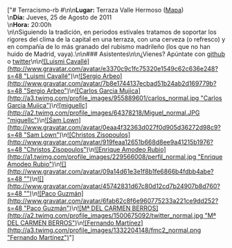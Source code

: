 ["# Terracismo-rb #\n\n**Lugar:** Terraza Valle Hermoso ([Mapa](http://maps.google.es/maps?q=Jardines+de+Per%C3%B3n&ie=UTF8&ll=40.452989,-3.695934&spn=0.01365,0.012381&fb=1&gl=es&cid=0,0,1081779755368921360&t=h&z=16&iwloc=A))<br/>\n**Día:** Jueves, 25 de Agosto de 2011<br/>\n**Hora:** 20:00h<br/>\n\nSiguiendo la tradición, en periodos estivales tratamos de soportar los rigores del clima de la capital en una terraza, con una cerveza (o refresco) y en compañía de lo más granado del rubismo madrileño (los que no han huido de Madrid, vaya).\n\n### Asistentes\n\n¿Vienes? Apúntate con [github](https://madridrb-addme.heroku.com/github) o [twitter](https://madridrb-addme.heroku.com/twitter)\n\n[![Luismi Cavallé](http://www.gravatar.com/avatar/e3370c9c1fc75320e1549c62c636e248?s=48 \"Luismi Cavallé\")](http://github.com/cavalle)\n[![Sergio Arbeo](http://www.gravatar.com/avatar/7b8e1744137ecbad51b24ab2d169779b?s=48 \"Sergio Arbeo\")](http://github.com/Serabe)\n[![Carlos Garcia Mujica](http://a3.twimg.com/profile_images/955889601/carlos_normal.jpg \"Carlos Garcia Mujica\")](http://twitter.com/carlosve_ucv)\n[![miguellc](http://a2.twimg.com/profile_images/64378218/Miguel_normal.JPG \"miguellc\")](http://twitter.com/miguellc)\n[![Sam Lown](http://www.gravatar.com/avatar/0eaa4f32363d027f0d905d36272d98c9?s=48 \"Sam Lown\")](http://github.com/samlown)\n[![Christos Zisopoulos](http://www.gravatar.com/avatar/919feaa12651b668d8ee9a41215b1976?s=48 \"Christos Zisopoulos\")](http://github.com/christos)\n[![Enrique Amodeo Rubio](http://a1.twimg.com/profile_images/229566008/perfil_normal.jpg \"Enrique Amodeo Rubio\")](http://twitter.com/eamodeorubio)\n[![](http://www.gravatar.com/avatar/09a14d61e3e1f8b1fe6866b4fdbb4abe?s=48 \"\")](http://github.com/valakirka)\n[![](http://www.gravatar.com/avatar/45742831d67c80d12cd7b24907b8d760?s=48 \"\")](http://github.com/porras)\n[![Paco Guzmán](http://www.gravatar.com/avatar/6fab62c8f6e960775233a221ce9dd252?s=48 \"Paco Guzmán\")](http://github.com/pacoguzman)\n[![Mª DEL CARMEN BERROS](http://a2.twimg.com/profile_images/1500675092/twitter_normal.jpg \"Mª DEL CARMEN BERROS\")](http://twitter.com/mcberros)\n[![Fernando Martínez](http://a3.twimg.com/profile_images/1332204148/fmc2_normal.png \"Fernando Martínez\")](http://twitter.com/oinak)"]